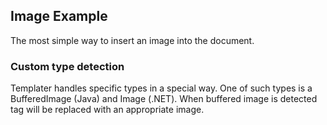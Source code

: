 ## Image Example

The most simple way to insert an image into the document.

### Custom type detection

Templater handles specific types in a special way. One of such types is a BufferedImage (Java) and Image (.NET).
When buffered image is detected tag will be replaced with an appropriate image.
